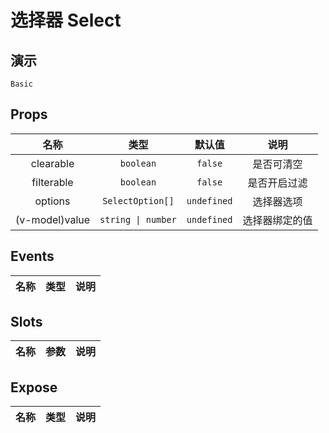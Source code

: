 # 选择器 Select

## 演示

```demo
Basic
```

## Props

| 名称 | 类型 | 默认值 | 说明 |
| :---: | :---: | :---: | :---: |
| clearable | `boolean` | `false` | 是否可清空 |
| filterable | `boolean` | `false` | 是否开启过滤 |
| options | `SelectOption[]` | `undefined` | 选择器选项 |
| (v-model)value | `string \| number` | `undefined` | 选择器绑定的值 |


## Events

| 名称 | 类型 | 说明 |
| :---: | :---: | :---: |


## Slots

| 名称 | 参数 | 说明 |
| :---: | :---: | :---: |


## Expose

| 名称 | 类型 | 说明 |
| :---: | :---: | :---: |

